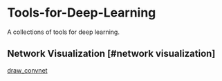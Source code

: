 # Tools-for-Deep-Learning

A collections of tools for deep learning. 

## Network Visualization [#network visualization]

[draw_convnet](https://github.com/gwding/draw_convnet)

